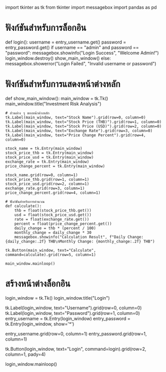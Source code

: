import tkinter as tk
from tkinter import messagebox
import pandas as pd

# ฟังก์ชันสำหรับการล็อกอิน
def login():
    username = entry_username.get()
    password = entry_password.get()
    if username == "admin" and password == "password":
        messagebox.showinfo("Login Success", "Welcome Admin!")
        login_window.destroy()
        show_main_window()
    else:
        messagebox.showerror("Login Failed", "Invalid username or password")

# ฟังก์ชันสำหรับการแสดงหน้าต่างหลัก
def show_main_window():
    main_window = tk.Tk()
    main_window.title("Investment Risk Analysis")

    # ส่วนต่าง ๆ ของหน้าต่างหลัก
    tk.Label(main_window, text="Stock Name").grid(row=0, column=0)
    tk.Label(main_window, text="Stock Price (THB)").grid(row=1, column=0)
    tk.Label(main_window, text="Stock Price (USD)").grid(row=2, column=0)
    tk.Label(main_window, text="Exchange Rate").grid(row=3, column=0)
    tk.Label(main_window, text="Price Change Percent").grid(row=4, column=0)

    stock_name = tk.Entry(main_window)
    stock_price_thb = tk.Entry(main_window)
    stock_price_usd = tk.Entry(main_window)
    exchange_rate = tk.Entry(main_window)
    price_change_percent = tk.Entry(main_window)

    stock_name.grid(row=0, column=1)
    stock_price_thb.grid(row=1, column=1)
    stock_price_usd.grid(row=2, column=1)
    exchange_rate.grid(row=3, column=1)
    price_change_percent.grid(row=4, column=1)

    # ฟังก์ชันสำหรับการคำนวณ
    def calculate():
        thb = float(stock_price_thb.get())
        usd = float(stock_price_usd.get())
        rate = float(exchange_rate.get())
        percent = float(price_change_percent.get())
        daily_change = thb * (percent / 100)
        monthly_change = daily_change * 30
        messagebox.showinfo("Calculation Result", f"Daily Change: {daily_change:.2f} THB\nMonthly Change: {monthly_change:.2f} THB")

    tk.Button(main_window, text="Calculate", command=calculate).grid(row=5, column=1)
    
    main_window.mainloop()

# สร้างหน้าต่างล็อกอิน
login_window = tk.Tk()
login_window.title("Login")

tk.Label(login_window, text="Username").grid(row=0, column=0)
tk.Label(login_window, text="Password").grid(row=1, column=0)
entry_username = tk.Entry(login_window)
entry_password = tk.Entry(login_window, show='*')

entry_username.grid(row=0, column=1)
entry_password.grid(row=1, column=1)

tk.Button(login_window, text="Login", command=login).grid(row=2, column=1, pady=4)

login_window.mainloop()
